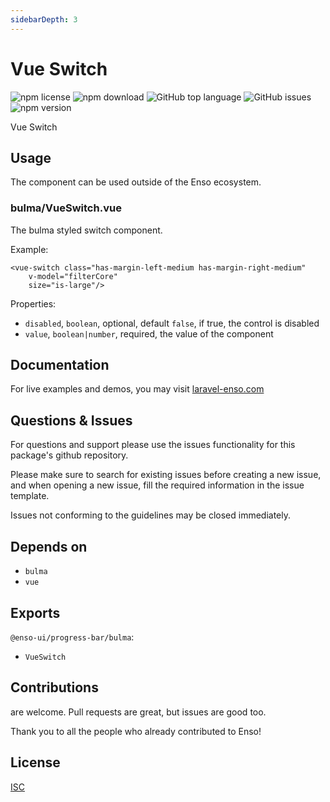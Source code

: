 ```yaml
---
sidebarDepth: 3
---
```


# Vue Switch

![npm license](https://img.shields.io/npm/l/@enso-ui/progress-bar.svg) 
![npm download](https://img.shields.io/npm/dm/@enso-ui/progress-bar.svg) 
![GitHub top language](https://img.shields.io/github/languages/top/enso-ui/progress-bar.svg) 
![GitHub issues](https://img.shields.io/github/issues/enso-ui/progress-bar.svg) 
![npm version](https://img.shields.io/npm/v/@enso-ui/progress-bar.svg) 

Vue Switch

## Usage
The component can be used outside of the Enso ecosystem.

### bulma/VueSwitch.vue
The bulma styled switch component. 

Example:
```vuejs
<vue-switch class="has-margin-left-medium has-margin-right-medium"
    v-model="filterCore"
    size="is-large"/>
```

Properties:
- `disabled`, `boolean`, optional, default `false`, if true, the control is disabled
- `value`, `boolean|number`, required, the value of the component

## Documentation

For live examples and demos, you may visit [laravel-enso.com](https://www.laravel-enso.com)

## Questions & Issues

For questions and support please use the issues functionality
for this package's github repository.

Please make sure to search for existing issues before creating a new issue,
and when opening a new issue, fill the required information in the issue template.

Issues not conforming to the guidelines may be closed immediately.

## Depends on

- `bulma`
- `vue`

## Exports

`@enso-ui/progress-bar/bulma`:
- `VueSwitch`

## Contributions

are welcome. Pull requests are great, but issues are good too.

Thank you to all the people who already contributed to Enso!

## License

[ISC](https://opensource.org/licenses/ISC)
